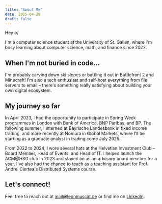 ```yaml
---
title: "About Me"
date: 2025-04-28
draft: false
---
```


Hey o/

I'm a computer science student at the University of St. Gallen, where I'm busy learning about computer science, math, and finance since 2022.

## When I'm not buried in code...

I'm probably carving down ski slopes or battling it out in Battlefront 2 and Minecraft! I'm also a tech enthusiast and self-host everything from file servers to email – there's something really satisfying about building your own digital ecosystem.

## My journey so far

In April 2023, I had the opportunity to participate in Spring Week programmes in London with Bank of America, BNP Paribas, and BP. The following summer, I interned at Bayrische Landesbank in fixed income trading, and more recently at Nomura in Global Markets, where I'll be starting as a graduate analyst in trading come July 2025.

From 2022 to 2024, I wore several hats at the Helvetian Investment Club – Board Member, Head of Events, and Head of IT. I helped launch the ACM@HSG club in 2023 and stayed on as an advisory board member for a year. I've also had the chance to teach as a teaching assistant for Prof. Andrei Ciortea's Distributed Systems course.

## Let's connect!

Feel free to reach out at [mail@leonmuscat.de](mailto:mail@leonmuscat.de) or find me on [LinkedIn](https://www.linkedin.com/in/leonmuscat/).

